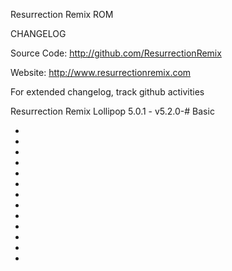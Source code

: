 Resurrection Remix ROM

CHANGELOG

Source Code: http://github.com/ResurrectionRemix

Website: http://www.resurrectionremix.com

For extended changelog, track github activities

Resurrection Remix Lollipop 5.0.1 - v5.2.0-# Basic

-
-
-
-
-
-
-
-
-
-
-

-
-


